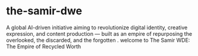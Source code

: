# the-samir-dwe
A global AI-driven initiative aiming to revolutionize digital identity, creative expression, and content production — built as an empire of repurposing the overlooked, the discarded, and the forgotten .
welcome to The Samir WDE: The Empire of Recycled Worth 
